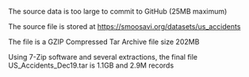 The source data is too large to commit to GitHub (25MB maximum)

The source file is stored at https://smoosavi.org/datasets/us_accidents

The file is a GZIP Compressed Tar Archive file size 202MB

Using 7-Zip software and several extractions, the final file US_Accidents_Dec19.tar is 1.1GB and 2.9M records 

